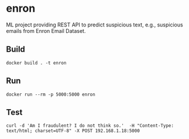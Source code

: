 # enron

ML project providing REST API to predict suspicious text, e.g., suspicious emails from Enron Email Dataset.

## Build
`docker build . -t enron`

## Run
`docker run --rm -p 5000:5000 enron`

## Test
`curl -d 'Am I fraudulent? I do not think so.'  -H "Content-Type: text/html; charset=UTF-8" -X POST 192.168.1.18:5000`